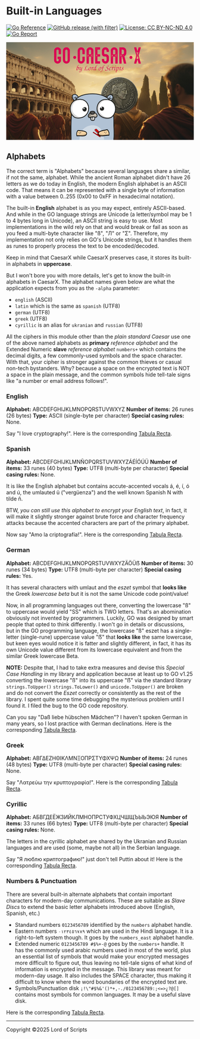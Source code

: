 # Built-in Languages

[![Go Reference](https://pkg.go.dev/badge/github.com/lordofscripts/caesarx.svg)](https://pkg.go.dev/github.com/lordofscripts/caesarx)
[![GitHub release (with filter)](https://img.shields.io/github/v/release/lordofscripts/caesarx)](https://github.com/lordofscripts/caesarx/releases/latest)
[![License: CC BY-NC-ND 4.0](https://img.shields.io/badge/License-CC_BY--NC--ND_4.0-lightgrey.svg)](https://creativecommons.org/licenses/by-nc-nd/4.0/)
[![Go Report](https://goreportcard.com/badge/github.com/lordofscripts/caesarx)](https://goreportcard.com/report/github.com/lordofscripts/caesarx)

![](./assets/caesarx_header.jpg)


## Alphabets

The correct term is "Alphabets" because several languages share a similar, if not the same,
alphabet. While the ancient Roman alphabet didn't have 26 letters as we do today in English,
the modern English alphabet is an ASCII code. That means it can be represented with a single
byte of information with a value between 0..255 (0x00 to 0xFF in hexadecimal notation).

The built-in **English** alphabet is as you may expect, entirely ASCII-based. And while in
the GO language strings are Unicode (a letter/symbol may be 1 to 4 bytes long in Unicode),
an ASCII string is easy to use. Most implementations in the wild rely on that and would break
or fail as soon as you feed a multi-byte character like "ß", "Л" or "Σ". Therefore, my 
implementation not only relies on GO's Unicode strings, but it handles them as runes to
properly process the text to be encoded/decoded.

Keep in mind that CaesarX while CaesarX preserves case, it stores its built-in alphabets
in **uppercase**.

But I won't bore you with more details, let's get to know the built-in alphabets in CaesarX.
The alphabet names given below are what the application expects from you as the `-alpha` 
parameter:

* `english` (ASCII)
* `latin` which is the same as `spanish` (UTF8)
* `german` (UTF8)
* `greek` (UTF8)
* `cyrillic` is an alias for `ukranian` and `russian` (UTF8)

All the ciphers in this module other than the *plain standard Caesar* use one of
the above named alphabets as **primary** *reference alphabet* and the Extended Numeric
**slave** *reference alphabet* `numbers+` which contains the decimal digits, a few 
commonly-used symbols and the space character. With that, your cipher is stronger
against the common thieves or casual non-tech bystanders. Why? because a space on
the encrypted text is NOT a space in the plain message, and the common symbols hide
tell-tale signs like "a number or email address follows!".

### English

**Alphabet:** ABCDEFGHIJKLMNOPQRSTUVWXYZ
**Number of items:** 26 runes (26 bytes)
**Type:** ASCII (single-byte per character)
**Special casing rules:** None.

Say "I love cryptography!". Here is the corresponding [Tabula Recta](./data/english_tabula.txt).

### Spanish

**Alphabet:** ABCDEFGHIJKLMNÑOPQRSTUVWXYZÁÉÍÓÚÜ
**Number of items:** 33 runes (40 bytes)
**Type:** UTF8 (multi-byte per character)
**Special casing rules:** None.

It is like the English alphabet but contains accute-accented
vocals á, é, í, ó and ú, the umlauted ü ("vergüenza") and the
well known Spanish N with tilde ñ.

BTW, *you can still use this alphabet to encrypt your English
text*, in fact, it will make it slightly stronger against 
brute force and character frequency attacks because the accented
characters are part of the primary alphabet.

Now say "Amo la criptografía!". Here is the corresponding [Tabula Recta](./data/latin_tabula.txt).

### German

**Alphabet:** ABCDEFGHIJKLMNOPQRSTUVWXYZÄÖÜẞ
**Number of items:** 30 runes (34 bytes) 
**Type:** UTF8 (multi-byte per character)
**Special casing rules:** Yes.

It has several characters with umlaut and the *eszet* symbol that **looks like**
the Greek *lowercase beta* but it is not the same Unicode code point/value!

Now, in all programming languages out there, converting the lowercase "ß" to
uppercase would yield "SS" which is TWO letters. That's an abomination obviously
not invented by programmers. Luckily, GO was designed by smart people that opted
to think differently. I won't go in details or discussions, but in the GO programming
language, the lowercase "ß" eszet has a single-letter (single-rune) uppercase
value "ẞ" that **looks like** the same lowercase, but keen eyes would notice it 
is fatter and slightly different, in fact, it has its own Unicode value different
from its lowercase equivalent and from the similar Greek lowercase Beta.

**NOTE:** Despite that, I had to take extra measures and devise this *Special Case Handling*
in my library and application because at least up to GO v1.25 converting the lowercase
"ß" into its uppercase "ẞ" via the standard library `strings.ToUpper()` `strings.ToLower()` 
and `unicode.ToUpper()` are broken and do not convert the *Eszet* correctly or consistently
as the rest of the library. I spent quite some time debugging the mysterious problem until
I found it. I filed the bug to the GO code repository.

Can you say "Daß liebe hübschen Mädchen"? I haven't spoken German in many years, so I
lost practice with German declinations.  Here is the corresponding [Tabula Recta](./data/german_tabula.txt).

### Greek

**Alphabet:** ΑΒΓΔΕΖΗΘΙΚΛΜΝΞΟΠΡΣΤΥΦΧΨΩ
**Number of items:** 24 runes (48 bytes)
**Type:** UTF8 (multi-byte per character)
**Special casing rules:** None.

Say "Λατρεύω την κρυπτογραφία!". Here is the corresponding [Tabula Recta](./data/greek_tabula.txt).

### Cyrillic

**Alphabet:** АБВГДЕËЖЗИЙКЛМНОПРСТУФХЦЧШЩЪЫЬЭЮЯ
**Number of items:** 33 runes (66 bytes)
**Type:** UTF8 (multi-byte per character)
**Special casing rules:** None.

The letters in the cyrillic alphabet are shared by the Ukranian and Russian languages and
are used (some, maybe not all) in the Serbian language.

Say "Я люблю криптографию!" just don't tell Puttin about it! Here is the corresponding [Tabula Recta](./data/cyrillic_tabula.txt).

### Numbers & Punctuation

There are several built-in alternate alphabets that contain important characters for
modern-day communications. These are suitable as *Slave Discs* to extend the basic
letter alphabets introduced above (English, Spanish, etc.)

* Standard numbers `0123456789` identified by the `numbers` alphabet handle.
* Eastern numbers `٠١٢٣٤٥٦٧٨٩`  which are used in the Hindi language. It is a right-to-left system though. It goes by the `numbers_east` alphabet handle.
* Extended numeric `0123456789 #$%+-@` goes by the `numbers+` handle. It has the commonly used arabic numbers used in most of the world, plus an essential list of symbols that would make your encrypted messages more difficult to figure out, thus leaving no tell-tale signs of what kind of information is encrypted in the message. This library was meant for modern-day usage. It also includes the SPACE character, thus making it difficult to know where the word boundaries of the encrypted text are.
* Symbols/Punctuation disk `¡!\"#$%&'()*+,-./0123456789:;<=>¿?@[]` contains most symbols for common languages. It may be a useful slave disk.

 Here is the corresponding [Tabula Recta](./data/numeric_tabula.txt).
 
***
Copyright &copy;2025 Lord of Scripts
